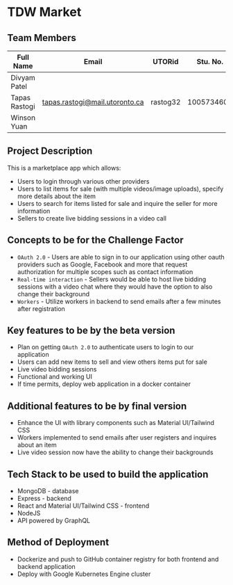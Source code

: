 # TDW Market

## Team Members

| Full Name         | Email                              | UTORid   | Stu. No.   | 
| ----------------- | ---------------------------------- | -------- | ---------- | 
| Divyam Patel      |                                    |          |            |       
| Tapas Rastogi     | tapas.rastogi@mail.utoronto.ca     | rastog32 | 1005734608 |
| Winson Yuan       |                                    |          |            |


## Project Description
This is a marketplace app which allows: 
- Users to login through various other providers 
- Users to list items for sale (with multiple videos/image uploads), specify more details about the item
- Users to search for items listed for sale and inquire the seller for more information
- Sellers to create live bidding sessions in a video call

## Concepts to be for the Challenge Factor
- `OAuth 2.0` - Users are able to sign in to our application using other oauth providers such as Google, Facebook and more that request authorization for multiple scopes such as contact information 
- `Real-time interaction` - Sellers would be able to host live bidding sessions with a video chat where they would have the option to also change their background
- `Workers` - Utilize workers in backend to send emails after a few minutes after registration

## Key features to be by the beta version
- Plan on getting `OAuth 2.0` to authenticate users to login to our application 
- Users can add new items to sell and view others items put for sale
- Live video bidding sessions
- Functional and working UI
- If time permits, deploy web application in a docker container

## Additional features to be by final version
- Enhance the UI with library components such as Material UI/Tailwind CSS
- Workers implemented to send emails after user registers and inquires about an item
- Live video session now have the ability to change their backgrounds

## Tech Stack to be used to build the application
- MongoDB - database
- Express - backend
- React and Material UI/Tailwind CSS - frontend 
- NodeJS
- API powered by GraphQL

## Method of Deployment
- Dockerize and push to GitHub container registry for both frontend and backend application
- Deploy with Google Kubernetes Engine cluster

